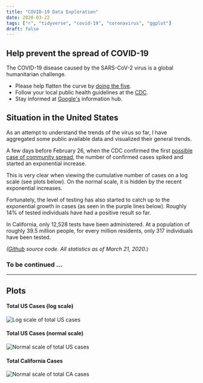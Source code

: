 ```yaml
---
title: "COVID-19 Data Exploration"
date: 2020-03-22
tags: ["r", "tidyverse", "covid-19", "coronavirus", "ggplot"]
draft: false
---
```


## Help prevent the spread of COVID-19

The COVID-19 disease caused by the SARS-CoV-2 virus is a global humanitarian challenge.

* Please help flatten the curve by [doing the five](https://www.google.com/search?q=coronavirus+tips&fbx=dothefive).
* Follow your local public health guidelines at the [CDC](https://www.cdc.gov/coronavirus/2019-ncov/index.html).
* Stay informed at [Google's](http://google.com/covid19) information hub.

## Situation in the United States

As an attempt to understand the trends of the virus so far, I have aggregated some public available data and visualized their general trends.

A few days before February 26, when the CDC confirmed the first [possible case of community spread](https://www.cdc.gov/media/releases/2020/s0226-Covid-19-spread.html), the number of confirmed cases spiked and started an exponential increase.

This is very clear when viewing the cumulative number of cases on a log scale (see plots below). On the normal scale, it is hidden by the recent exponential increases.

Fortunately, the level of testing has also started to catch up to the exponential growth in cases (as seen in the purple lines below). Roughly 14% of tested individuals have had a positive result so far.

In California, only 12,528 tests have been administered. At a population of roughly 39.5 million people, for every million residents, only 317 individuals have been tested.

*([Github](https://github.com/leecjohnny/covid-19) source code. All statistics as of March 21, 2020.*)


### To be continued ...


---

## Plots

#### Total US Cases (log scale)
![Log scale of total US cases](/images/total_us_cases_log_scale_2020-03-21.png)

#### Total US Cases (normal scale)
![Normal scale of total US cases](/images/total_us_cases_2020-03-21.png)

#### Total California Cases
![Normal scale of total CA cases](/images/total_california_cases_2020-03-21.png)

